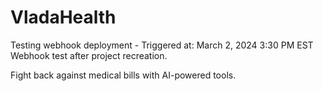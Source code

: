 # VladaHealth

Testing webhook deployment - Triggered at: March 2, 2024 3:30 PM EST
Webhook test after project recreation.

Fight back against medical bills with AI-powered tools.

